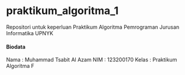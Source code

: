# praktikum_algoritma_1
Repositori untuk keperluan Praktikum Algoritma Pemrograman Jurusan Informatika UPNYK

#### Biodata
 Nama	: Muhammad Tsabit Al Azam
 NIM	: 123200170
 Kelas	: Praktikum Algoritma F
